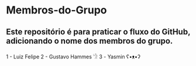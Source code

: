 # Membros-do-Grupo
## Este repositório é para praticar o fluxo do GitHub, adicionando o nome dos membros do grupo.
1 - Luiz Felipe
2 - Gustavo Hammes 𓀝
3 - Yasmin ʕ•ᴥ•ʔ
